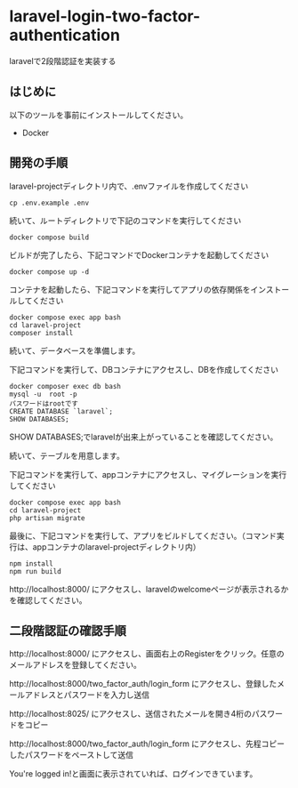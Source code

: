 # laravel-login-two-factor-authentication

laravelで2段階認証を実装する

## はじめに
以下のツールを事前にインストールしてください。

- Docker

## 開発の手順

laravel-projectディレクトリ内で、.envファイルを作成してください

```
cp .env.example .env  
```

続いて、ルートディレクトリで下記のコマンドを実行してください

```
docker compose build
```

ビルドが完了したら、下記コマンドでDockerコンテナを起動してください

```
docker compose up -d
```

コンテナを起動したら、下記コマンドを実行してアプリの依存関係をインストールしてください

```
docker compose exec app bash
cd laravel-project
composer install
```

続いて、データベースを準備します。

下記コマンドを実行して、DBコンテナにアクセスし、DBを作成してください

```
docker composer exec db bash
mysql -u  root -p
パスワードはrootです
CREATE DATABASE `laravel`;
SHOW DATABASES;
```

SHOW DATABASES;でlaravelが出来上がっていることを確認してください。

続いて、テーブルを用意します。

下記コマンドを実行して、appコンテナにアクセスし、マイグレーションを実行してください

```
docker compose exec app bash
cd laravel-project
php artisan migrate
```

最後に、下記コマンドを実行して、アプリをビルドしてください。（コマンド実行は、appコンテナのlaravel-projectディレクトリ内）

```
npm install
npm run build
```

http://localhost:8000/ にアクセスし、laravelのwelcomeページが表示されるかを確認してください。

## 二段階認証の確認手順

http://localhost:8000/ にアクセスし、画面右上のRegisterをクリック。任意のメールアドレスを登録してください。

http://localhost:8000/two_factor_auth/login_form にアクセスし、登録したメールアドレスとパスワードを入力し送信

http://localhost:8025/ にアクセスし、送信されたメールを開き4桁のパスワードをコピー

http://localhost:8000/two_factor_auth/login_form にアクセスし、先程コピーしたパスワードをペーストして送信


You're logged in!と画面に表示されていれば、ログインできています。